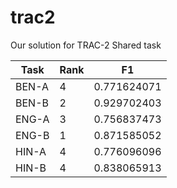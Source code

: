# trac2
Our solution for TRAC-2 Shared task

| Task | Rank |F1 |
|------|------|---|
|BEN-A |    4 |0.771624071|
|BEN-B |    2 |0.929702403|
|ENG-A |    3 |0.756837473|
|ENG-B |    1 |0.871585052|
|HIN-A |    4 |0.776096096|
|HIN-B |    4 |0.838065913|

